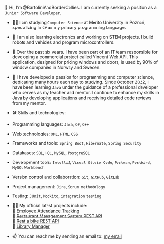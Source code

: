 👋 Hi, I’m @BartoliniAndBorderCollies. I am currently seeking a position as a `Junior Software Developer`.
- 👩‍💻 I am studying `Computer Science` at Merito University in Poznań, specializing in `C#` as my primary programming language.
- 🔭 I am also learning electronics and working on STEM projects. I build robots and vehicles and program microcontrollers.
- 👀 Over the past six years, I have been part of an IT team responsible for developing a commercial project called Vincent Web API. This application, designed for pricing windows and doors, is used by 90% of window companies in Norway and Sweden.
- 👀 I have developed a passion for programming and computer science, dedicating many hours each day to studying. Since October 2022, I have been learning `Java` under the guidance of a professional developer who serves as my teacher and mentor. I continue to enhance my skills in Java by developing applications and receiving detailed code reviews from my mentor.
- 🛠 Skills and technologies:
- Programming languages: `Java`, `C#`, `C++`
- Web technologies: `XML`, `HTML`, `CSS`
- Frameworks and tools: `Spring Boot`, `Hibernate`, `Spring Security`
- Databases: `SQL`, `HQL`, `MySQL`, `PostgreSQL`
- Development tools: `IntelliJ`, `Visual Studio Code`, `Postman`, `Postbird`, `MySQL` `Workbench`
- Version control and collaboration: `Git`, `GitHub`, `GitLab`
- Project management: `Jira`, `Scrum methodology`
- Testing: `JUnit`, `Mockito`, `integration` `testing`

- 👩‍💻 My official latest projects include:
<br> 🔭 [Employee Attendance Tracking](https://github.com/BartoliniAndBorderCollies/Employee_attendance_tracking)
<br> 🔭 [Restaurant Management System REST API](https://github.com/BartoliniAndBorderCollies/Restaurant_Management_System_REST_API)
<br> 🔭 [Rent a bike REST API](https://github.com/BartoliniAndBorderCollies/Bike.v2_REST_API)
<br> 🔭 [Library Manager](https://github.com/BartoliniAndBorderCollies/Library_Manager_Official)
- 📫 You can reach me by sending an email to: <a href="mailto:bartek.klodnicki@gmail.com">my email</a>

<!---
BartoliniAndBorderCollies/BartoliniAndBorderCollies is a ✨ special ✨ repository because its `README.md` (this file) appears on your GitHub profile.
You can click the Preview link to take a look at your changes.
--->
